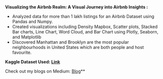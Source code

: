 **Visualizing the Airbnb Realm: A Visual Journey into Airbnb Insights :**

* Analyzed data for more than 1 lakh listings for an Airbnb Dataset using Pandas and Numpy.
* Created visualizations including Density Mapbox, Scatter plots, Stacked Bar charts, Line Chart, Word Cloud, and Bar Chart  using Plotly, Seaborn, and Matplotlib
* Discovered Manhattan and Brooklyn are the most popular neighbourhoods in United States which are both people and host favourite.

**Kaggle Dataset Used: [Link](https://www.kaggle.com/datasets/arianazmoudeh/airbnbopendata)**

Check out my blogs on Medium: [Blog](https://medium.com/@anshika.nigam)**



